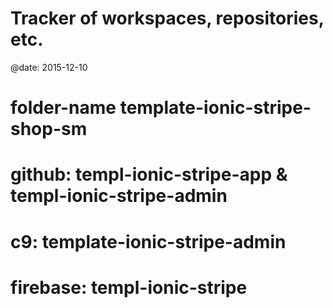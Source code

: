 

# Tracker of workspaces, repositories, etc.

@date: 2015-12-10

# folder-name   template-ionic-stripe-shop-sm
# github:       templ-ionic-stripe-app & templ-ionic-stripe-admin
# c9:           template-ionic-stripe-admin
# firebase:     templ-ionic-stripe
